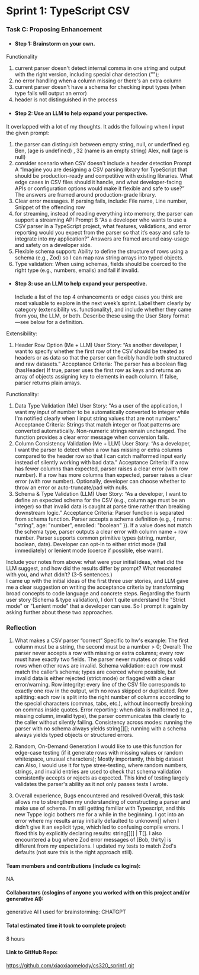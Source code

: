 # Sprint 1: TypeScript CSV

### Task C: Proposing Enhancement

- #### Step 1: Brainstorm on your own.
Functionality
1. current parser doesn't detect internal comma in one string and output with the right version, including special char detection (""); 
2. no error handling when a column missing or there's an extra column
3. current parser doesn't have a schema for checking input types (when type fails will output an error)
4. header is not distinguished in the process
 
- #### Step 2: Use an LLM to help expand your perspective.
It overlapped with a lot of my thoughts. It adds the following when I input the given prompt:
1. the parser can distinguish between empty string, null, or underfined
eg. Ben, (age is undefined)
    , 32 (name is an empty string)
    Alex, null (age is null)
2. consider scenario when CSV doesn't include a header detection
Prompt A
“Imagine you are designing a CSV parsing library for TypeScript that should be production-ready and competitive with existing libraries. What edge cases in CSV files should it handle, and what developer-facing APIs or configuration options would make it flexible and safe to use?”
The answers are framed around production-grade library.
1. Clear error messages. If parsing fails, include: File name, Line number, Snippet of the offending row
2. for streaming, instead of reading everything into memory, the parser can support a streaming API
Prompt B
“As a developer who wants to use a CSV parser in a TypeScript project, what features, validations, and error reporting would you expect from the parser so that it’s easy and safe to integrate into my application?”
Answers are framed around easy-usage and safety on a developer side.
1. Flexible schema support: Ability to define the structure of rows using a schema (e.g., Zod) so I can map raw string arrays into typed objects.
2. Type validation: When using schemas, fields should be coerced to the right type (e.g., numbers, emails) and fail if invalid.

- #### Step 3: use an LLM to help expand your perspective.

    Include a list of the top 4 enhancements or edge cases you think are most valuable to explore in the next week’s sprint. Label them clearly by category (extensibility vs. functionality), and include whether they came from you, the LLM, or both. Describe these using the User Story format—see below for a definition. 

Extensibility:
1. Header Row Option (Me + LLM)
User Story:
“As another developer, I want to specify whether the first row of the CSV should be treated as headers or as data so that the parser can flexibly handle both structured and raw datasets.”
Acceptance Criteria:
The parser has a boolean flag (hasHeader)
If true, parser uses the first row as keys and returns an array of objects assigning key to elements in each column.
If false, parser returns plain arrays.

Functionality:
1. Data Type Validation (Me)
User Story:
"As a user of the application, I want my input of number to be automatically converted to integer while I'm notified clearly when I input string values that are not numbers."
Acceptance Criteria: 
Strings that match integer or float patterns are converted automatically.
Non-numeric strings remain unchanged.
The function provides a clear error message when conversion fails.
2. Column Consistency Validation (Me + LLM)
User Story:
“As a developer, I want the parser to detect when a row has missing or extra columns compared to the header row so that I can catch malformed input early instead of silently working with bad data.”
Acceptance Criteria:
If a row has fewer columns than expected, parser raises a clear error (with row number).
If a row has more columns than expected, parser raises a clear error (with row number).
Optionally, developer can choose whether to throw an error or auto-truncate/pad with nulls.
3. Schema & Type Validation (LLM)
User Story:
“As a developer, I want to define an expected schema for the CSV (e.g., column age must be an integer) so that invalid data is caught at parse time rather than breaking downstream logic.”
Acceptance Criteria:
Parser function is separated from schema function. 
Parser accepts a schema definition (e.g., { name: "string", age: "number", enrolled: "boolean" }). 
If a value does not match the schema type, parser outputs a clear error with column name + row number.
Parser supports common primitive types (string, number, boolean, date).
Developer can opt-in to either strict mode (fail immediately) or lenient mode (coerce if possible, else warn).

Include your notes from above: what were your initial ideas, what did the LLM suggest, and how did the results differ by prompt? What resonated with you, and what didn’t? (3-5 sentences.)    
I came up with the initial ideas of the first three user stories, and LLM gave me a clear suggestion on writing the acceptance criteria by transforming broad concepts to code language and concrete steps. Regarding the fourth user story (Schema & type validation), I don't quite understand the "Strict mode" or "Lenient mode" that a developer can use. So I prompt it again by asking further about these two approaches.

### Reflection
1. What makes a CSV parser “correct”
Specific to hw's example:
The first column must be a string, the second must be a number > 0;
Overall:
The parser never accepts a row with missing or extra columns; every row must have exactly two fields.
The parser never mutates or drops valid rows when other rows are invalid.
Schema validation: each row must match the caller’s schema; types are coerced where possible, but invalid data is either rejected (strict mode) or flagged with a clear error/warning.
Row integrity: every line of the CSV file corresponds to exactly one row in the output, with no rows skipped or duplicated.
Row splitting: each row is split into the right number of columns according to the special characters (commas, tabs, etc.), without incorrectly breaking on commas inside quotes.
Error reporting: when data is malformed (e.g., missing column, invalid type), the parser communicates this clearly to the caller without silently failing.
Consistency across modes: running the parser with no schema always yields string[][]; running with a schema always yields typed objects or structured errors.

2. Random, On-Demand Generation
I would like to use this function for edge-case testing (if it generate rows with missing values or random whitespace, unusual characters);
Mostly importantly, this big dataset can 
Also, I would use it for type stree-testing, where random numbers, strings, and invalid entries are used to check that schema validation consistently accepts or rejects as expected.
This kind of testing largely validates the parser's ability as it not only passes tests I wrote.

3. Overall experience, Bugs encountered and resolved
Overall, this task allows me to strengthen my understanding of constructing a parser and make use of schema. I'm still getting familiar with Typescript, and this new Typpe logic bothers me for a while in the beginning. I got into an error where my results array initially defaulted to unknown[] when I didn’t give it an explicit type, which led to confusing compile errors. I fixed this by explicitly declaring results: string[][] | T[].
I also encountered a bug where Zod error messages of [Bob, thirty] is different from my expectations. I updated my tests to match Zod's defaults (not sure this is the right approach still).

#### Team members and contributions (include cs logins):
NA
#### Collaborators (cslogins of anyone you worked with on this project and/or generative AI):
generative AI I used for brainstorming: CHATGPT
#### Total estimated time it took to complete project: 
8 hours
#### Link to GitHub Repo: 
https://github.com/xiaoxiaomelody/cs320_sprint1.git
